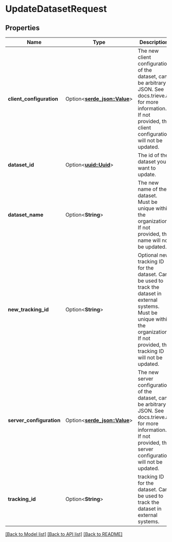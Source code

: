 # UpdateDatasetRequest

## Properties

Name | Type | Description | Notes
------------ | ------------- | ------------- | -------------
**client_configuration** | Option<[**serde_json::Value**](.md)> | The new client configuration of the dataset, can be arbitrary JSON. See docs.trieve.ai for more information. If not provided, the client configuration will not be updated. | [optional]
**dataset_id** | Option<[**uuid::Uuid**](uuid::Uuid.md)> | The id of the dataset you want to update. | [optional]
**dataset_name** | Option<**String**> | The new name of the dataset. Must be unique within the organization. If not provided, the name will not be updated. | [optional]
**new_tracking_id** | Option<**String**> | Optional new tracking ID for the dataset. Can be used to track the dataset in external systems. Must be unique within the organization. If not provided, the tracking ID will not be updated. | [optional]
**server_configuration** | Option<[**serde_json::Value**](.md)> | The new server configuration of the dataset, can be arbitrary JSON. See docs.trieve.ai for more information. If not provided, the server configuration will not be updated. | [optional]
**tracking_id** | Option<**String**> | tracking ID for the dataset. Can be used to track the dataset in external systems. | [optional]

[[Back to Model list]](../README.md#documentation-for-models) [[Back to API list]](../README.md#documentation-for-api-endpoints) [[Back to README]](../README.md)


